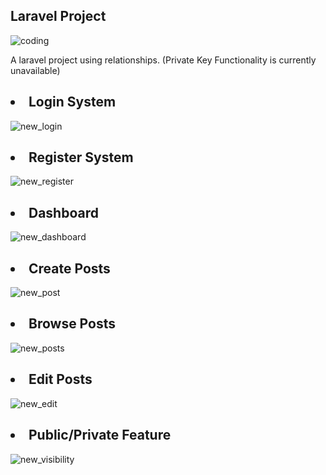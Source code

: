 <h2>Laravel Project</h2>

![coding](https://github.com/usercodemode/laravelApp/assets/147582140/b16ece27-4697-411f-917e-0dfae1a888b4)

A laravel project using relationships. (Private Key Functionality is currently unavailable)

<h2><li>Login System</li></h2>

![new_login](https://github.com/usercodemode/laravelApp/assets/147582140/64daddb7-c715-43ce-b202-5232dd18e24a)

<h2><li>Register System</li></h2>

![new_register](https://github.com/usercodemode/laravelApp/assets/147582140/bffa13fb-67ff-47db-b9b2-1b950af63b40)

<h2><li>Dashboard</li></h2>

![new_dashboard](https://github.com/usercodemode/laravelApp/assets/147582140/8d2c9bbc-10eb-41e3-ac8c-cd7334f05508)

<h2><li>Create Posts</li></h2>

![new_post](https://github.com/usercodemode/laravelApp/assets/147582140/246f65f8-640e-4522-857c-c668a92bfe23)

<h2><li>Browse Posts</li></h2>

![new_posts](https://github.com/usercodemode/laravelApp/assets/147582140/e8dd8f17-d76d-4aa7-8d92-f2afa87371f1)

<h2><li>Edit Posts</li></h2>

![new_edit](https://github.com/usercodemode/laravelApp/assets/147582140/7ecc445f-fa0d-4284-801c-82a0ef830680)

<h2><li>Public/Private Feature</li></h2>

![new_visibility](https://github.com/usercodemode/laravelApp/assets/147582140/8803aee6-4b09-425c-8d05-435f17d61731)

